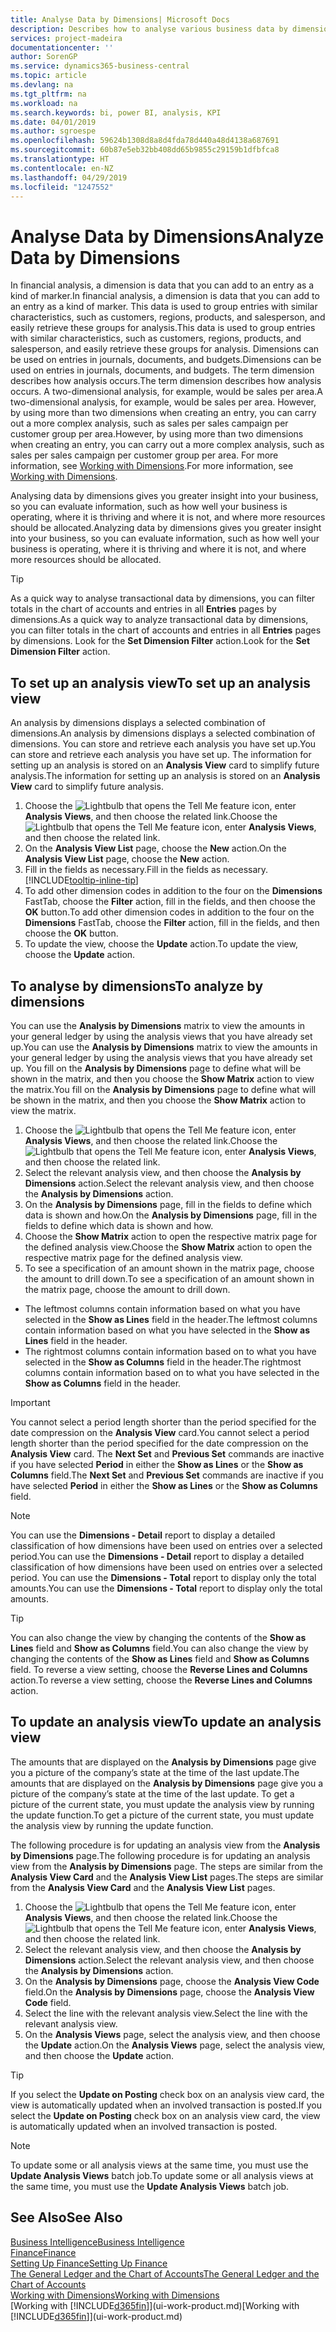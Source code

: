 ```yaml
---
title: Analyse Data by Dimensions| Microsoft Docs
description: Describes how to analyse various business data by dimensions.
services: project-madeira
documentationcenter: ''
author: SorenGP
ms.service: dynamics365-business-central
ms.topic: article
ms.devlang: na
ms.tgt_pltfrm: na
ms.workload: na
ms.search.keywords: bi, power BI, analysis, KPI
ms.date: 04/01/2019
ms.author: sgroespe
ms.openlocfilehash: 59624b1308d8a8d4fda78d440a48d4138a687691
ms.sourcegitcommit: 60b87e5eb32bb408dd65b9855c29159b1dfbfca8
ms.translationtype: HT
ms.contentlocale: en-NZ
ms.lasthandoff: 04/29/2019
ms.locfileid: "1247552"
---
```

#  <a name="analyze-data-by-dimensions"></a><span data-ttu-id="a02c7-103">Analyse Data by Dimensions</span><span class="sxs-lookup"><span data-stu-id="a02c7-103">Analyze Data by Dimensions</span></span>
<span data-ttu-id="a02c7-104">In financial analysis, a dimension is data that you can add to an entry as a kind of marker.</span><span class="sxs-lookup"><span data-stu-id="a02c7-104">In financial analysis, a dimension is data that you can add to an entry as a kind of marker.</span></span> <span data-ttu-id="a02c7-105">This data is used to group entries with similar characteristics, such as customers, regions, products, and salesperson, and easily retrieve these groups for analysis.</span><span class="sxs-lookup"><span data-stu-id="a02c7-105">This data is used to group entries with similar characteristics, such as customers, regions, products, and salesperson, and easily retrieve these groups for analysis.</span></span> <span data-ttu-id="a02c7-106">Dimensions can be used on entries in journals, documents, and budgets.</span><span class="sxs-lookup"><span data-stu-id="a02c7-106">Dimensions can be used on entries in journals, documents, and budgets.</span></span> <span data-ttu-id="a02c7-107">The term dimension describes how analysis occurs.</span><span class="sxs-lookup"><span data-stu-id="a02c7-107">The term dimension describes how analysis occurs.</span></span> <span data-ttu-id="a02c7-108">A two-dimensional analysis, for example, would be sales per area.</span><span class="sxs-lookup"><span data-stu-id="a02c7-108">A two-dimensional analysis, for example, would be sales per area.</span></span> <span data-ttu-id="a02c7-109">However, by using more than two dimensions when creating an entry, you can carry out a more complex analysis, such as sales per sales campaign per customer group per area.</span><span class="sxs-lookup"><span data-stu-id="a02c7-109">However, by using more than two dimensions when creating an entry, you can carry out a more complex analysis, such as sales per sales campaign per customer group per area.</span></span> <span data-ttu-id="a02c7-110">For more information, see [Working with Dimensions](finance-dimensions.md).</span><span class="sxs-lookup"><span data-stu-id="a02c7-110">For more information, see [Working with Dimensions](finance-dimensions.md).</span></span>

<span data-ttu-id="a02c7-111">Analysing data by dimensions gives you greater insight into your business, so you can evaluate information, such as how well your business is operating, where it is thriving and where it is not, and where more resources should be allocated.</span><span class="sxs-lookup"><span data-stu-id="a02c7-111">Analyzing data by dimensions gives you greater insight into your business, so you can evaluate information, such as how well your business is operating, where it is thriving and where it is not, and where more resources should be allocated.</span></span>

> [!TIP]
> <span data-ttu-id="a02c7-112">As a quick way to analyse transactional data by dimensions, you can filter totals in the chart of accounts and entries in all **Entries** pages by dimensions.</span><span class="sxs-lookup"><span data-stu-id="a02c7-112">As a quick way to analyze transactional data by dimensions, you can filter totals in the chart of accounts and entries in all **Entries** pages by dimensions.</span></span> <span data-ttu-id="a02c7-113">Look for the **Set Dimension Filter** action.</span><span class="sxs-lookup"><span data-stu-id="a02c7-113">Look for the **Set Dimension Filter** action.</span></span>

## <a name="to-set-up-an-analysis-view"></a><span data-ttu-id="a02c7-114">To set up an analysis view</span><span class="sxs-lookup"><span data-stu-id="a02c7-114">To set up an analysis view</span></span>  
<span data-ttu-id="a02c7-115">An analysis by dimensions displays a selected combination of dimensions.</span><span class="sxs-lookup"><span data-stu-id="a02c7-115">An analysis by dimensions displays a selected combination of dimensions.</span></span> <span data-ttu-id="a02c7-116">You can store and retrieve each analysis you have set up.</span><span class="sxs-lookup"><span data-stu-id="a02c7-116">You can store and retrieve each analysis you have set up.</span></span> <span data-ttu-id="a02c7-117">The information for setting up an analysis is stored on an **Analysis View** card to simplify future analysis.</span><span class="sxs-lookup"><span data-stu-id="a02c7-117">The information for setting up an analysis is stored on an **Analysis View** card to simplify future analysis.</span></span>  

1. <span data-ttu-id="a02c7-118">Choose the ![Lightbulb that opens the Tell Me feature](media/ui-search/search_small.png "Tell me what you want to do") icon, enter **Analysis Views**, and then choose the related link.</span><span class="sxs-lookup"><span data-stu-id="a02c7-118">Choose the ![Lightbulb that opens the Tell Me feature](media/ui-search/search_small.png "Tell me what you want to do") icon, enter **Analysis Views**, and then choose the related link.</span></span>  
2. <span data-ttu-id="a02c7-119">On the **Analysis View List** page, choose the **New** action.</span><span class="sxs-lookup"><span data-stu-id="a02c7-119">On the **Analysis View List** page, choose the **New** action.</span></span>
3. <span data-ttu-id="a02c7-120">Fill in the fields as necessary.</span><span class="sxs-lookup"><span data-stu-id="a02c7-120">Fill in the fields as necessary.</span></span> [!INCLUDE[tooltip-inline-tip](includes/tooltip-inline-tip_md.md)]
4. <span data-ttu-id="a02c7-121">To add other dimension codes in addition to the four on the **Dimensions** FastTab, choose the **Filter** action, fill in the fields, and then choose the **OK** button.</span><span class="sxs-lookup"><span data-stu-id="a02c7-121">To add other dimension codes in addition to the four on the **Dimensions** FastTab, choose the **Filter** action, fill in the fields, and then choose the **OK** button.</span></span>  
5. <span data-ttu-id="a02c7-122">To update the view, choose the **Update** action.</span><span class="sxs-lookup"><span data-stu-id="a02c7-122">To update the view, choose the **Update** action.</span></span>

## <a name="to-analyze-by-dimensions"></a><span data-ttu-id="a02c7-123">To analyse by dimensions</span><span class="sxs-lookup"><span data-stu-id="a02c7-123">To analyze by dimensions</span></span>
<span data-ttu-id="a02c7-124">You can use the **Analysis by Dimensions** matrix to view the amounts in your general ledger by using the analysis views that you have already set up.</span><span class="sxs-lookup"><span data-stu-id="a02c7-124">You can use the **Analysis by Dimensions** matrix to view the amounts in your general ledger by using the analysis views that you have already set up.</span></span> <span data-ttu-id="a02c7-125">You fill on the **Analysis by Dimensions** page to define what will be shown in the matrix, and then you choose the **Show Matrix** action to view the matrix.</span><span class="sxs-lookup"><span data-stu-id="a02c7-125">You fill on the **Analysis by Dimensions** page to define what will be shown in the matrix, and then you choose the **Show Matrix** action to view the matrix.</span></span>  

1. <span data-ttu-id="a02c7-126">Choose the ![Lightbulb that opens the Tell Me feature](media/ui-search/search_small.png "Tell me what you want to do") icon, enter **Analysis Views**, and then choose the related link.</span><span class="sxs-lookup"><span data-stu-id="a02c7-126">Choose the ![Lightbulb that opens the Tell Me feature](media/ui-search/search_small.png "Tell me what you want to do") icon, enter **Analysis Views**, and then choose the related link.</span></span>  
2. <span data-ttu-id="a02c7-127">Select the relevant analysis view,  and then choose the **Analysis by Dimensions** action.</span><span class="sxs-lookup"><span data-stu-id="a02c7-127">Select the relevant analysis view,  and then choose the **Analysis by Dimensions** action.</span></span>
3. <span data-ttu-id="a02c7-128">On the **Analysis by Dimensions** page, fill in the fields to define which data is shown and how.</span><span class="sxs-lookup"><span data-stu-id="a02c7-128">On the **Analysis by Dimensions** page, fill in the fields to define which data is shown and how.</span></span>
4. <span data-ttu-id="a02c7-129">Choose the **Show Matrix** action to open the respective matrix page for the defined analysis view.</span><span class="sxs-lookup"><span data-stu-id="a02c7-129">Choose the **Show Matrix** action to open the respective matrix page for the defined analysis view.</span></span>
5. <span data-ttu-id="a02c7-130">To see a specification of an amount shown in the matrix page, choose the amount to drill down.</span><span class="sxs-lookup"><span data-stu-id="a02c7-130">To see a specification of an amount shown in the matrix page, choose the amount to drill down.</span></span>  

- <span data-ttu-id="a02c7-131">The leftmost columns contain information based on what you have selected in the **Show as Lines** field in the header.</span><span class="sxs-lookup"><span data-stu-id="a02c7-131">The leftmost columns contain information based on what you have selected in the **Show as Lines** field in the header.</span></span>  
- <span data-ttu-id="a02c7-132">The rightmost columns contain information based on to what you have selected in the **Show as Columns** field in the header.</span><span class="sxs-lookup"><span data-stu-id="a02c7-132">The rightmost columns contain information based on to what you have selected in the **Show as Columns** field in the header.</span></span>

> [!IMPORTANT]  
>   <span data-ttu-id="a02c7-133">You cannot select a period length shorter than the period specified for the date compression on the **Analysis View** card.</span><span class="sxs-lookup"><span data-stu-id="a02c7-133">You cannot select a period length shorter than the period specified for the date compression on the **Analysis View** card.</span></span> <span data-ttu-id="a02c7-134">The **Next Set** and **Previous Set** commands are inactive if you have selected **Period** in either the **Show as Lines** or the **Show as Columns** field.</span><span class="sxs-lookup"><span data-stu-id="a02c7-134">The **Next Set** and **Previous Set** commands are inactive if you have selected **Period** in either the **Show as Lines** or the **Show as Columns** field.</span></span>  

> [!NOTE]  
>   <span data-ttu-id="a02c7-135">You can use the **Dimensions - Detail** report to display a detailed classification of how dimensions have been used on entries over a selected period.</span><span class="sxs-lookup"><span data-stu-id="a02c7-135">You can use the **Dimensions - Detail** report to display a detailed classification of how dimensions have been used on entries over a selected period.</span></span> <span data-ttu-id="a02c7-136">You can use the **Dimensions - Total** report to display only the total amounts.</span><span class="sxs-lookup"><span data-stu-id="a02c7-136">You can use the **Dimensions - Total** report to display only the total amounts.</span></span>  

> [!TIP]  
>   <span data-ttu-id="a02c7-137">You can also change the view by changing the contents of the **Show as Lines** field and **Show as Columns** field.</span><span class="sxs-lookup"><span data-stu-id="a02c7-137">You can also change the view by changing the contents of the **Show as Lines** field and **Show as Columns** field.</span></span> <span data-ttu-id="a02c7-138">To reverse a view setting, choose the **Reverse Lines and Columns** action.</span><span class="sxs-lookup"><span data-stu-id="a02c7-138">To reverse a view setting, choose the **Reverse Lines and Columns** action.</span></span>

## <a name="to-update-an-analysis-view"></a><span data-ttu-id="a02c7-139">To update an analysis view</span><span class="sxs-lookup"><span data-stu-id="a02c7-139">To update an analysis view</span></span>  
<span data-ttu-id="a02c7-140">The amounts that are displayed on the **Analysis by Dimensions** page give you a picture of the company’s state at the time of the last update.</span><span class="sxs-lookup"><span data-stu-id="a02c7-140">The amounts that are displayed on the **Analysis by Dimensions** page give you a picture of the company’s state at the time of the last update.</span></span> <span data-ttu-id="a02c7-141">To get a picture of the current state, you must update the analysis view by running the update function.</span><span class="sxs-lookup"><span data-stu-id="a02c7-141">To get a picture of the current state, you must update the analysis view by running the update function.</span></span>

<span data-ttu-id="a02c7-142">The following procedure is for updating an analysis view from the **Analysis by Dimensions** page.</span><span class="sxs-lookup"><span data-stu-id="a02c7-142">The following procedure is for updating an analysis view from the **Analysis by Dimensions** page.</span></span> <span data-ttu-id="a02c7-143">The steps are similar from the **Analysis View Card** and the **Analysis View List** pages.</span><span class="sxs-lookup"><span data-stu-id="a02c7-143">The steps are similar from the **Analysis View Card** and the **Analysis View List** pages.</span></span>  

1. <span data-ttu-id="a02c7-144">Choose the ![Lightbulb that opens the Tell Me feature](media/ui-search/search_small.png "Tell me what you want to do") icon, enter **Analysis Views**, and then choose the related link.</span><span class="sxs-lookup"><span data-stu-id="a02c7-144">Choose the ![Lightbulb that opens the Tell Me feature](media/ui-search/search_small.png "Tell me what you want to do") icon, enter **Analysis Views**, and then choose the related link.</span></span>
2. <span data-ttu-id="a02c7-145">Select the relevant analysis view,  and then choose the **Analysis by Dimensions** action.</span><span class="sxs-lookup"><span data-stu-id="a02c7-145">Select the relevant analysis view,  and then choose the **Analysis by Dimensions** action.</span></span>
2. <span data-ttu-id="a02c7-146">On the **Analysis by Dimensions** page, choose the **Analysis View Code** field.</span><span class="sxs-lookup"><span data-stu-id="a02c7-146">On the **Analysis by Dimensions** page, choose the **Analysis View Code** field.</span></span>  
3. <span data-ttu-id="a02c7-147">Select the line with the relevant analysis view.</span><span class="sxs-lookup"><span data-stu-id="a02c7-147">Select the line with the relevant analysis view.</span></span>  
4. <span data-ttu-id="a02c7-148">On the **Analysis Views** page, select the analysis view, and then choose the **Update** action.</span><span class="sxs-lookup"><span data-stu-id="a02c7-148">On the **Analysis Views** page, select the analysis view, and then choose the **Update** action.</span></span>  

> [!TIP]  
>   <span data-ttu-id="a02c7-149">If you select the **Update on Posting** check box on an analysis view card, the view is automatically updated when an involved transaction is posted.</span><span class="sxs-lookup"><span data-stu-id="a02c7-149">If you select the **Update on Posting** check box on an analysis view card, the view is automatically updated when an involved transaction is posted.</span></span>

> [!NOTE]  
>   <span data-ttu-id="a02c7-150">To update some or all analysis views at the same time, you must use the **Update Analysis Views** batch job.</span><span class="sxs-lookup"><span data-stu-id="a02c7-150">To update some or all analysis views at the same time, you must use the **Update Analysis Views** batch job.</span></span>  

## <a name="see-also"></a><span data-ttu-id="a02c7-151">See Also</span><span class="sxs-lookup"><span data-stu-id="a02c7-151">See Also</span></span>
[<span data-ttu-id="a02c7-152">Business Intelligence</span><span class="sxs-lookup"><span data-stu-id="a02c7-152">Business Intelligence</span></span>](bi.md)  
[<span data-ttu-id="a02c7-153">Finance</span><span class="sxs-lookup"><span data-stu-id="a02c7-153">Finance</span></span>](finance.md)  
[<span data-ttu-id="a02c7-154">Setting Up Finance</span><span class="sxs-lookup"><span data-stu-id="a02c7-154">Setting Up Finance</span></span>](finance-setup-finance.md)  
[<span data-ttu-id="a02c7-155">The General Ledger and the Chart of Accounts</span><span class="sxs-lookup"><span data-stu-id="a02c7-155">The General Ledger and the Chart of Accounts</span></span>](finance-general-ledger.md)  
[<span data-ttu-id="a02c7-156">Working with Dimensions</span><span class="sxs-lookup"><span data-stu-id="a02c7-156">Working with Dimensions</span></span>](finance-dimensions.md)  
<span data-ttu-id="a02c7-157">[Working with [!INCLUDE[d365fin](includes/d365fin_md.md)]](ui-work-product.md)</span><span class="sxs-lookup"><span data-stu-id="a02c7-157">[Working with [!INCLUDE[d365fin](includes/d365fin_md.md)]](ui-work-product.md)</span></span>  
